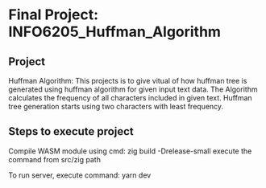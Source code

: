 # Final Project: INFO6205_Huffman_Algorithm

**Project**
-----
Huffman Algorithm:
This projects is to give vitual of how huffman tree is generated using huffman algorithm for given input text data. The Algorithm calculates the frequency of all characters included in given text. Huffman tree generation starts using two characters with least frequency.

**Steps to execute project**
---
Compile WASM module using cmd: zig build -Drelease-small
execute the command from src/zig path

To run server, execute command: yarn dev